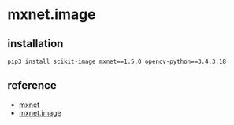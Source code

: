 # mxnet.image

## installation

```pip3 install scikit-image mxnet==1.5.0 opencv-python==3.4.3.18```

## reference

* [mxnet](<https://github.com/apache/incubator-mxnet>)
* [mxnet.image](https://mxnet.incubator.apache.org/api/python/docs/api/mxnet/image/index.html)

